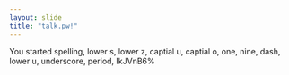 ```yaml
---
layout: slide
title: "talk.pw!"
---
```

You started spelling, lower s, lower z, captial u, captial o, one, nine, dash, lower u, underscore, period, IkJVnB6%
